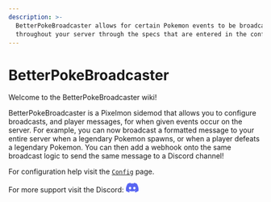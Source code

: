 ```yaml
---
description: >-
  BetterPokeBroadcaster allows for certain Pokemon events to be broadcast
  throughout your server through the specs that are entered in the configs.
---
```


# BetterPokeBroadcaster

Welcome to the BetterPokeBroadcaster wiki!

BetterPokeBroadcaster is a Pixelmon sidemod that allows you to configure broadcasts, and player messages, for when
given events occur on the server. For example, you can now broadcast a formatted message to your entire server
when a legendary Pokemon spawns, or when a player defeats a legendary Pokemon. You can then add a webhook onto
the same broadcast logic to send the same message to a Discord channel!

For configuration help visit the [`Config`](config.md) page.

For more support visit the Discord: <a href="https://discord.envyware.co.uk"><img src="/img/icon_clyde_blurple_RGB.svg" alt="Discord" width="25"/></a>
